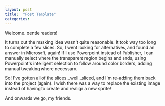 ```yaml
---
layout: post
title:  "Post Template"
categories:
---
```

Welcome, gentle readers!

It turns out the masking idea wasn't quite reasonable. It took way too long to complete a few slices. So, I went looking for alternatives, and found an answer in Microsoft, again! If I use Powerpoint instead of Publisher, I can manually select where the transparent region begins and ends, using Powerpoint's intelligent selection to follow around color borders, adding manual tweaking where necessary. 

So! I've gotten all of the slices...well...sliced, and I'm re-adding them back into the project (again). I wish there was a way to replace the existing image instead of having to create and realign a new sprite!

And onwards we go, my friends.
